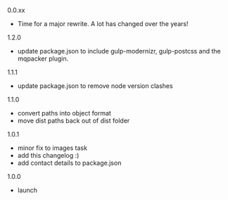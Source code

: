 0.0.xx

- Time for a major rewrite. A lot has changed over the years!

1.2.0

- update package.json to include gulp-modernizr, gulp-postcss and the mqpacker plugin.

1.1.1

- update package.json to remove node version clashes

1.1.0
- convert paths into object format
- move dist paths back out of dist folder

1.0.1
- minor fix to images task
- add this changelog :)
- add contact details to package.json

1.0.0
- launch
